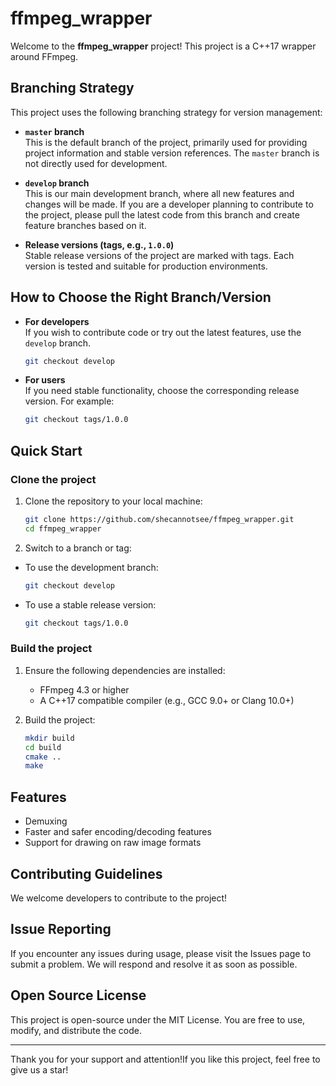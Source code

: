 # ffmpeg_wrapper

Welcome to the **ffmpeg_wrapper** project!
This project is a C++17 wrapper around FFmpeg.

## Branching Strategy

This project uses the following branching strategy for version management:

- **`master` branch**  
  This is the default branch of the project, primarily used for providing project information and stable version references. The `master` branch is not directly used for development.

- **`develop` branch**  
  This is our main development branch, where all new features and changes will be made. If you are a developer planning to contribute to the project, please pull the latest code from this branch and create feature branches based on it.

- **Release versions (tags, e.g., `1.0.0`)**  
  Stable release versions of the project are marked with tags. Each version is tested and suitable for production environments.

## How to Choose the Right Branch/Version

- **For developers**  
  If you wish to contribute code or try out the latest features, use the `develop` branch.
  ```bash
  git checkout develop
  ```

- **For users**  
  If you need stable functionality, choose the corresponding release version. For example:
  ```bash
  git checkout tags/1.0.0
  ```

## Quick Start
### Clone the project

1. Clone the repository to your local machine:
    ```bash
    git clone https://github.com/shecannotsee/ffmpeg_wrapper.git
    cd ffmpeg_wrapper
   ```

2. Switch to a branch or tag:

- To use the development branch:
    ```bash
    git checkout develop
    ```

- To use a stable release version:
    ```bash
    git checkout tags/1.0.0
    ```
### Build the project

1. Ensure the following dependencies are installed:
   - FFmpeg 4.3 or higher
   - A C++17 compatible compiler (e.g., GCC 9.0+ or Clang 10.0+)


2. Build the project:
    ```bash
    mkdir build
    cd build
    cmake ..
    make
   ```

## Features
- Demuxing
- Faster and safer encoding/decoding features
- Support for drawing on raw image formats

## Contributing Guidelines

We welcome developers to contribute to the project!

## Issue Reporting

If you encounter any issues during usage, please visit the Issues page to submit a problem. We will respond and resolve it as soon as possible.

## Open Source License

This project is open-source under the MIT License. You are free to use, modify, and distribute the code.

---

Thank you for your support and attention!If you like this project, feel free to give us a star!


